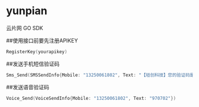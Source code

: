 # yunpian
云片网 GO SDK


##使用接口前要先注册APIKEY
``` go
RegisterKey(yourapikey)
```

##发送手机短信验证码
``` go
Sms_Send(SMSSendInfo{Mobile: "13250061802", Text: "【垣创科技】您的验证码是970702"})
```

##发送语音验证码
``` go
Voice_Send(VoiceSendInfo{Mobile: "13250061802", Text: "970702"})
```